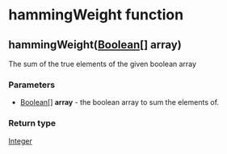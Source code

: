 hammingWeight function
======================
hammingWeight([Boolean[]](../types/Boolean[].md) **array**)
-----------------------------------------------------------

The sum of the true elements of the given boolean array

### Parameters

- [Boolean[]](../types/Boolean[].md) **array** - the boolean array to sum the elements of.

### Return type

[Integer](../types/Integer.md)



